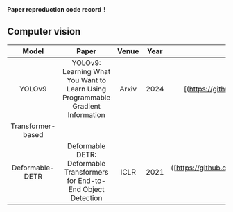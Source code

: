 **Paper reproduction code record！**

## Computer vision

|   Model    |                            Paper                              | Venue | Year |                      Code                      | Dataset   | Time |
| :--------: | :----------------------------------------------------------: | :---: | :--: | :--------------------------------------------: | ------ | ------- |
|   YOLOv9   | YOLOv9: Learning What You Want to Learn Using Programmable Gradient Information | Arxiv | 2024 |[(https://github.com/Ashores/YOLO_person]) | LUNA16 | 2024.5.14 |
|   Transformer-based                                                                                                                                          |
|   Deformable-DETR   | Deformable DETR: Deformable Transformers for End-to-End Object Detection | ICLR | 2021 |([https://github.com/fundamentalvision/Deformable-DETR]) | LUNA16 | 2024.5.23 |

